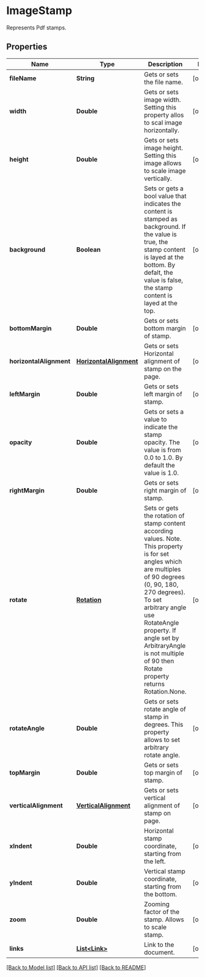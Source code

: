 ﻿
# ImageStamp
Represents Pdf stamps.

## Properties
Name | Type | Description | Notes
------------ | ------------- | ------------- | -------------
**fileName** | **String** | Gets or sets the file name. | [optional]
**width** | **Double** | Gets or sets image width. Setting this property allos to scal image horizontally. | [optional]
**height** | **Double** | Gets or sets image height. Setting this image allows to scale image vertically. | [optional]
**background** | **Boolean** | Sets or gets a bool value that indicates the content is stamped as background. If the value is true, the stamp content is layed at the bottom. By defalt, the value is false, the stamp content is layed at the top. | [optional]
**bottomMargin** | **Double** | Gets or sets bottom margin of stamp. | [optional]
**horizontalAlignment** | [**HorizontalAlignment**](HorizontalAlignment.md) | Gets or sets Horizontal alignment of stamp on the page.  | [optional]
**leftMargin** | **Double** | Gets or sets left margin of stamp. | [optional]
**opacity** | **Double** | Gets or sets a value to indicate the stamp opacity. The value is from 0.0 to 1.0. By default the value is 1.0. | [optional]
**rightMargin** | **Double** | Gets or sets right margin of stamp. | [optional]
**rotate** | [**Rotation**](Rotation.md) | Sets or gets the rotation of stamp content according values. Note. This property is for set angles which are multiples of 90 degrees (0, 90, 180, 270 degrees). To set arbitrary angle use RotateAngle property. If angle set by ArbitraryAngle is not multiple of 90 then Rotate property returns Rotation.None. | [optional]
**rotateAngle** | **Double** | Gets or sets rotate angle of stamp in degrees. This property allows to set arbitrary rotate angle.  | [optional]
**topMargin** | **Double** | Gets or sets top margin of stamp. | [optional]
**verticalAlignment** | [**VerticalAlignment**](VerticalAlignment.md) | Gets or sets vertical alignment of stamp on page. | [optional]
**xIndent** | **Double** | Horizontal stamp coordinate, starting from the left. | [optional]
**yIndent** | **Double** | Vertical stamp coordinate, starting from the bottom. | [optional]
**zoom** | **Double** | Zooming factor of the stamp. Allows to scale stamp. | [optional]
**links** | [**List&lt;Link&gt;**](Link.md) | Link to the document. | [optional]


[[Back to Model list]](../../README.md#documentation-for-models) [[Back to API list]](../../README.md#documentation-for-api-endpoints) [[Back to README]](../../README.md)


